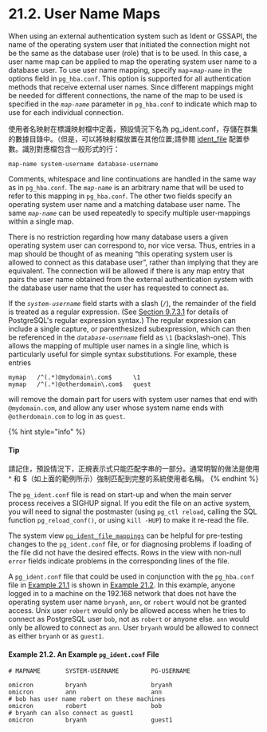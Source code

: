 # 21.2. User Name Maps

When using an external authentication system such as Ident or GSSAPI, the name of the operating system user that initiated the connection might not be the same as the database user (role) that is to be used. In this case, a user name map can be applied to map the operating system user name to a database user. To use user name mapping, specify `map`=_`map-name`_ in the options field in `pg_hba.conf`. This option is supported for all authentication methods that receive external user names. Since different mappings might be needed for different connections, the name of the map to be used is specified in the _`map-name`_ parameter in `pg_hba.conf` to indicate which map to use for each individual connection.

使用者名映射在標識映射檔中定義，預設情況下名為 pg\_ident.conf，存儲在群集的數據目錄中。（但是，可以將映射檔放置在其他位置;請參閱 [ident\_file](../server-configuration/file-locations.md#ident\_file-string) 配置參數。識別對應檔包含一般形式的行：

```
map-name system-username database-username
```

Comments, whitespace and line continuations are handled in the same way as in `pg_hba.conf`. The _`map-name`_ is an arbitrary name that will be used to refer to this mapping in `pg_hba.conf`. The other two fields specify an operating system user name and a matching database user name. The same _`map-name`_ can be used repeatedly to specify multiple user-mappings within a single map.

There is no restriction regarding how many database users a given operating system user can correspond to, nor vice versa. Thus, entries in a map should be thought of as meaning “this operating system user is allowed to connect as this database user”, rather than implying that they are equivalent. The connection will be allowed if there is any map entry that pairs the user name obtained from the external authentication system with the database user name that the user has requested to connect as.

If the _`system-username`_ field starts with a slash (`/`), the remainder of the field is treated as a regular expression. (See [Section 9.7.3.1](https://www.postgresql.org/docs/current/functions-matching.html#POSIX-SYNTAX-DETAILS) for details of PostgreSQL's regular expression syntax.) The regular expression can include a single capture, or parenthesized subexpression, which can then be referenced in the _`database-username`_ field as `\1` (backslash-one). This allows the mapping of multiple user names in a single line, which is particularly useful for simple syntax substitutions. For example, these entries

```
mymap   /^(.*)@mydomain\.com$      \1
mymap   /^(.*)@otherdomain\.com$   guest
```

will remove the domain part for users with system user names that end with `@mydomain.com`, and allow any user whose system name ends with `@otherdomain.com` to log in as `guest`.

{% hint style="info" %}
#### Tip

請記住，預設情況下，正規表示式只能匹配字串的一部分。通常明智的做法是使用 ^ 和 $（如上面的範例所示）強制匹配到完整的系統使用者名稱。
{% endhint %}

The `pg_ident.conf` file is read on start-up and when the main server process receives a SIGHUP signal. If you edit the file on an active system, you will need to signal the postmaster (using `pg_ctl reload`, calling the SQL function `pg_reload_conf()`, or using `kill -HUP`) to make it re-read the file.

The system view [`pg_ident_file_mappings`](https://www.postgresql.org/docs/current/view-pg-ident-file-mappings.html) can be helpful for pre-testing changes to the `pg_ident.conf` file, or for diagnosing problems if loading of the file did not have the desired effects. Rows in the view with non-null `error` fields indicate problems in the corresponding lines of the file.

A `pg_ident.conf` file that could be used in conjunction with the `pg_hba.conf` file in [Example 21.1](https://www.postgresql.org/docs/current/auth-pg-hba-conf.html#EXAMPLE-PG-HBA.CONF) is shown in [Example 21.2](https://www.postgresql.org/docs/current/auth-username-maps.html#EXAMPLE-PG-IDENT.CONF). In this example, anyone logged in to a machine on the 192.168 network that does not have the operating system user name `bryanh`, `ann`, or `robert` would not be granted access. Unix user `robert` would only be allowed access when he tries to connect as PostgreSQL user `bob`, not as `robert` or anyone else. `ann` would only be allowed to connect as `ann`. User `bryanh` would be allowed to connect as either `bryanh` or as `guest1`.

#### **Example 21.2. An Example `pg_ident.conf` File**

```
# MAPNAME       SYSTEM-USERNAME         PG-USERNAME

omicron         bryanh                  bryanh
omicron         ann                     ann
# bob has user name robert on these machines
omicron         robert                  bob
# bryanh can also connect as guest1
omicron         bryanh                  guest1
```
